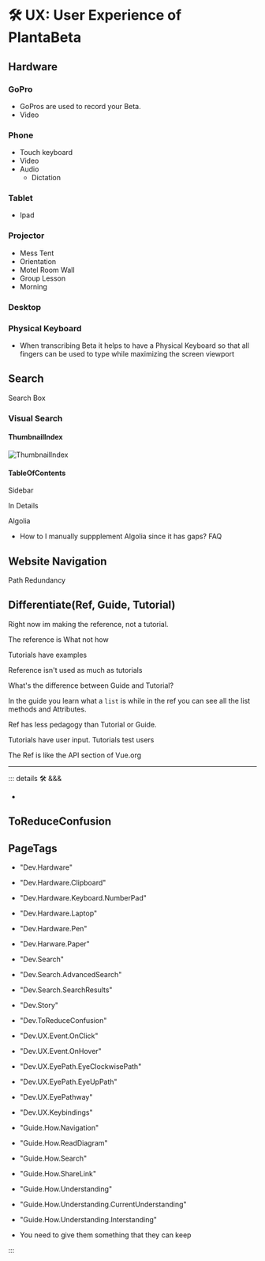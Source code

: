 
# 🛠 UX: User Experience of PlantaBeta

## Hardware

### GoPro

- GoPros are used to record your Beta.
- Video

### Phone

- Touch keyboard
- Video
- Audio
    - Dictation

### Tablet

- Ipad

### Projector

- Mess Tent
- Orientation
- Motel Room Wall
- Group Lesson
- Morning

### Desktop

### Physical Keyboard

- When transcribing Beta it helps to have a Physical Keyboard so that all fingers can be used to type while maximizing the screen viewport

## Search

Search Box

### Visual Search

#### ThumbnailIndex

![ThumbnailIndex](/dev/ThumbnailIndex.jpg)

#### TableOfContents

Sidebar

In Details

Algolia

- How to I manually suppplement Algolia since it has gaps?
FAQ

## Website Navigation

Path Redundancy

## Differentiate(Ref, Guide, Tutorial)

Right now im making the reference, not a tutorial.

The reference is What not how

Tutorials have examples

Reference isn't used as much as tutorials

What's the difference between Guide and Tutorial?

In the guide you learn what a `list` is while in the ref you can see all the list methods and Attributes.

Ref has less pedagogy than Tutorial or Guide.

Tutorials have user input. Tutorials test users

The Ref is like the API section of Vue.org

---

<!-- =================================================== -->
<!-- =================================================== -->
<!-- =================================================== -->
<!-- =================================================== -->
<!-- =================================================== -->
::: details 🛠 <dev>&&&</dev>

-

## ToReduceConfusion

<h2>PageTags</h2>

- "Dev.Hardware"
- "Dev.Hardware.Clipboard"
- "Dev.Hardware.Keyboard.NumberPad"
- "Dev.Hardware.Laptop"
- "Dev.Hardware.Pen"
- "Dev.Harware.Paper"
- "Dev.Search"
- "Dev.Search.AdvancedSearch"
- "Dev.Search.SearchResults"
- "Dev.Story"
- "Dev.ToReduceConfusion"
- "Dev.UX.Event.OnClick"
- "Dev.UX.Event.OnHover"
- "Dev.UX.EyePath.EyeClockwisePath"
- "Dev.UX.EyePath.EyeUpPath"
- "Dev.UX.EyePathway"
- "Dev.UX.Keybindings"
- "Guide.How.Navigation"
- "Guide.How.ReadDiagram"
- "Guide.How.Search"
- "Guide.How.ShareLink"
- "Guide.How.Understanding"
- "Guide.How.Understanding.CurrentUnderstanding"
- "Guide.How.Understanding.Interstanding"

- You need to give them something that they can keep

:::
